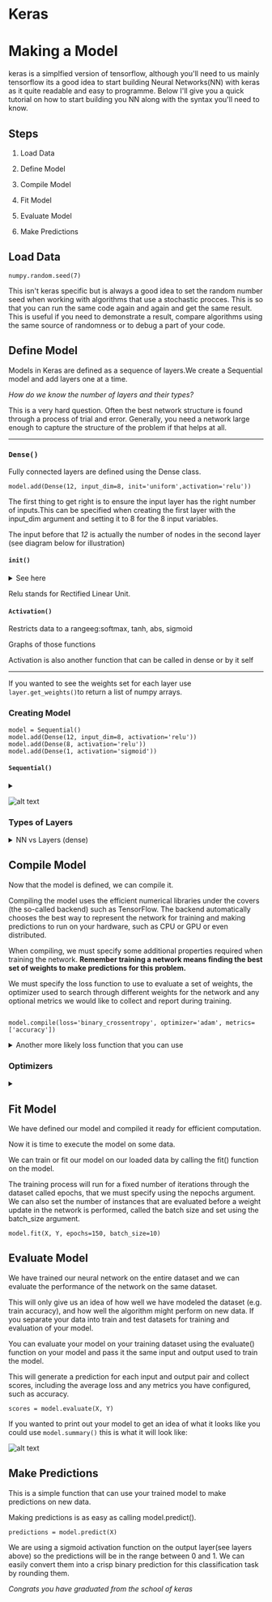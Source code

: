 # Keras

# Making a  Model
keras is a simplfied version of tensorflow, although you'll need to us mainly tensorflow its a good idea to start building Neural Networks(NN) with keras as it quite readable and easy to programme. Below I'll give you a quick tutorial on how to start building you NN along with the syntax you'll need to know.

## Steps
1. Load Data

2. Define Model

3. Compile Model

4. Fit Model

5. Evaluate Model

6. Make Predictions

## Load Data 
```
numpy.random.seed(7)
```
This isn't keras specific but is always a good idea to set the random number seed when working with algorithms that use a stochastic procces. This is so that you can run the same code again and again and get the same result. This is useful if you need to demonstrate a result, compare algorithms using the same source of randomness or to debug a part of your code.


## Define Model
Models in Keras are defined as a sequence of layers.We create a Sequential model and add layers one at a time. 

_How do we know the number of layers and their types?_

This is a very hard question. Often the best network structure is found through a process of trial and error. Generally, you need a network large enough to capture the structure of the problem if that helps at all.



****************************************************************************
### `Dense()`
Fully connected layers are defined using the Dense class. 
```
model.add(Dense(12, input_dim=8, init='uniform',activation='relu'))

```
The first thing to get right is to ensure the input layer has the right number of inputs.This can be specified when creating the first layer with the input_dim argument and setting it to 8 for the 8 input variables.

The input before that _12_ is actually the number of nodes in the second layer (see diagram below for illustration)
#### `init()`

<details><summary> See here </summary>
<p>

Initializations define the way to set the initial random weights of Keras layers.
  
The keyword arguments used for passing initializers to layers will depend on the layer. Usually it is simply `kernel_initializer` and `bias_initializer`:
  
```
model.add(Dense(64,kernel_initializer='random_uniform',bias_initializer='zeros'))
```
  
Types:
  
`keras.initializers.Initializer() `
 
Initializer base class: all initializers inherit from this class.


`keras.initializers.Zeros()`
  
Initializer that generates tensors initialized to 0.

`Ones()`
  
Initializer that generates tensors initialized to 1.
  

`keras.initializers.Constant(value=0)`
  
Initializer that generates tensors initialized to a constant value.
  

`keras.initializers.RandomNormal(mean=0.0, stddev=0.05, seed=None)`
  
Initializer that generates tensors with a uniform distribution.
  
  
  
</p>
</details>


Relu stands for Rectified Linear Unit.

#### `Activation()`


 Restricts data to a rangeeg:softmax, tanh, abs, sigmoid
  

 Graphs of those functions
  

 Activation is also another function that can be called in dense or by it self
 

****************************************************************************

If you wanted to see the weights set for each layer use `layer.get_weights()`to return a list of numpy arrays.

### Creating Model

```
model = Sequential()
model.add(Dense(12, input_dim=8, activation='relu'))
model.add(Dense(8, activation='relu'))
model.add(Dense(1, activation='sigmoid'))
```

#### `Sequential()`
<details><summary></summary>
<p>
  
Inherits with model creates a linear stack of layers.
```
unbound_model = Sequential([l1, l2])
```
</p>
</details>

![alt text]( https://cloud.githubusercontent.com/assets/1584365/26314676/4f8eb83c-3f41-11e7-9183-2406c7a8759e.png "Logo Title Text 2")

### Types of Layers

<details><summary> NN vs Layers (dense) </summary>
<p>
  
Tensorflow proposes on the one hand a low level API (`tf.`, `tf.nn.`...), and on the other hand, a higher level API (`tf.layers.`, `tf.losses.`,...).
The goal of the higher level API is to provide functions that greatly simplify the design of the most common neural nets. The lower level API is there for people with special needs, or who wishes to keep a finer control of what is going on.

If you wanted something closer to tensorflow with more customisable layers use lambda.

### `Lambda()`
In Python anonymous functions are defined using the lambda keyword.
Keras employs a similar naming scheme to define anonymous/custom layers. Lambda layers in Keras help you to implement layers or functionality that is not prebuilt and which do not require trainable weights.
```
hidden_layer = lambda: Dense(num_hidden_neurons, activation=cntk.ops.relu)
keras.layers.Lambda(function, output_shape=None,mask=None,arguments=None)
```
</p>
</details>

## Compile Model

Now that the model is defined, we can compile it.

Compiling the model uses the efficient numerical libraries under the covers (the so-called backend) such as TensorFlow. The backend automatically chooses the best way to represent the network for training and making predictions to run on your hardware, such as CPU or GPU or even distributed.

When compiling, we must specify some additional properties required when training the network. **Remember training a network means finding the best set of weights to make predictions for this problem.**

We must specify the loss function to use to evaluate a set of weights, the optimizer used to search through different weights for the network and any optional metrics we would like to collect and report during training.

```

model.compile(loss='binary_crossentropy', optimizer='adam', metrics=['accuracy'])
```

<details><summary> Another more likely loss function that you can use </summary>
<p>

#### `reduce_mean()`
Computes the mean of elements across dimensions of a tensor. Axis input is the dimensions given
```
loss = reduce_mean(square(model - q_target), axis=0)
```
</p>
</details>

### Optimizers
<details><summary> </summary>
<p>
Keras has a library to call different optimisers on a network
  
Importation from keras import optimizers

Implementaion example: stochastic gradient descent

``` 
learner = sgd(model.parameters,lr,gradient_clipping_threshold_per_sample=10)
```
</p>
</details>

## Fit Model

We have defined our model and compiled it ready for efficient computation.

Now it is time to execute the model on some data.

We can train or fit our model on our loaded data by calling the fit() function on the model.

The training process will run for a fixed number of iterations through the dataset called epochs, that we must specify using the nepochs argument. We can also set the number of instances that are evaluated before a weight update in the network is performed, called the batch size and set using the batch_size argument.

```
model.fit(X, Y, epochs=150, batch_size=10)
```

## Evaluate Model

We have trained our neural network on the entire dataset and we can evaluate the performance of the network on the same dataset.

This will only give us an idea of how well we have modeled the dataset (e.g. train accuracy), and how well the algorithm might perform on new data. If you separate your data into train and test datasets for training and evaluation of your model.

You can evaluate your model on your training dataset using the evaluate() function on your model and pass it the same input and output used to train the model.

This will generate a prediction for each input and output pair and collect scores, including the average loss and any metrics you have configured, such as accuracy.

```
scores = model.evaluate(X, Y)
```

If you wanted to print out your model to get an idea of what it looks like you could use `model.summary()` this is what it will look like:


![alt text]( https://i.stack.imgur.com/YbmUe.png "Logo Title Text 2")

## Make Predictions

This is a simple function that can use your trained model to make predictions on new data.

Making predictions is as easy as calling model.predict().

```
predictions = model.predict(X)
```

We are using a sigmoid activation function on the output layer(see layers above) so the predictions will be in the range between 0 and 1. We can easily convert them into a crisp binary prediction for this classification task by rounding them.



_*Congrats you have graduated from the school of keras*_











